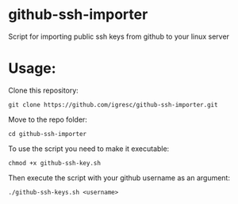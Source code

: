 # github-ssh-importer
Script for importing public ssh keys from github to your linux server

# Usage:
Clone this repository:

    git clone https://github.com/igresc/github-ssh-importer.git

Move to the repo folder:

    cd github-ssh-importer

To use the script you need to make it executable:

    chmod +x github-ssh-key.sh

Then execute the script with your github username as an argument:

    ./github-ssh-keys.sh <username>